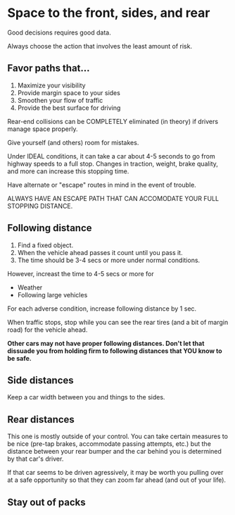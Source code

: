 # Space to the front, sides, and rear

Good decisions requires good data.

Always choose the action that involves the least amount of risk. 

## Favor paths that...
1. Maximize your visibility
2. Provide margin space to your sides
3. Smoothen your flow of traffic
4. Provide the best surface for driving


Rear-end collisions can be COMPLETELY eliminated (in theory) if drivers manage space properly.

Give yourself (and others) room for mistakes. 

Under IDEAL conditions, it can take a car about 4-5 seconds to go from highway speeds to a full stop. Changes in traction, weight, brake quality, and more can increase this stopping time. 

Have alternate or "escape" routes in mind in the event of trouble.

ALWAYS HAVE AN ESCAPE PATH THAT CAN ACCOMODATE YOUR FULL STOPPING DISTANCE. 

## Following distance

1. Find a fixed object.
2. When the vehicle ahead passes it count until you pass it.
3. The time should be 3-4 secs or more under normal conditions. 

However, increast the time to 4-5 secs or more for
* Weather
* Following large vehicles

For each adverse condition, increase following distance by 1 sec.

When traffic stops, stop while you can see the rear tires (and a bit of margin road) for the vehicle ahead.

**Other cars may not have proper following distances. Don't let that dissuade you from holding firm to following distances that YOU know to be safe.**

## Side distances
Keep a car width between you and things to the sides.

## Rear distances
This one is mostly outside of your control. You can take certain measures to be nice (pre-tap brakes, accommodate passing attempts, etc.) but the distance between your rear bumper and the car behind you is determined by that car's driver.

If that car seems to be driven agressively, it may be worth you pulling over at a safe opportunity so that they can zoom far ahead (and out of your life).

## Stay out of packs

